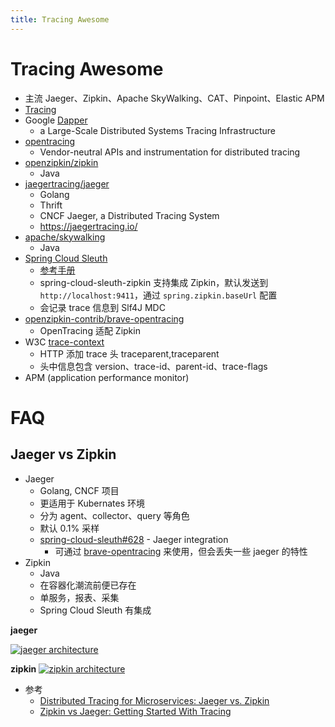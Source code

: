 ```yaml
---
title: Tracing Awesome
---
```


# Tracing Awesome

- 主流 Jaeger、Zipkin、Apache SkyWalking、CAT、Pinpoint、Elastic APM
- [Tracing](<https://en.wikipedia.org/wiki/Tracing_(software)>)
- Google [Dapper](https://research.google.com/pubs/pub36356.html)
  - a Large-Scale Distributed Systems Tracing Infrastructure
- [opentracing](http://opentracing.io/)
  - Vendor-neutral APIs and instrumentation for distributed tracing
- [openzipkin/zipkin](https://github.com/openzipkin/zipkin)
  - Java
- [jaegertracing/jaeger](https://github.com/jaegertracing/jaeger)
  - Golang
  - Thrift
  - CNCF Jaeger, a Distributed Tracing System
  - https://jaegertracing.io/
- [apache/skywalking](https://github.com/apache/incubator-skywalking)
  - Java
- [Spring Cloud Sleuth](https://spring.io/projects/spring-cloud-sleuth)
  - [参考手册](https://cloud.spring.io/spring-cloud-sleuth/reference/html/)
  - spring-cloud-sleuth-zipkin 支持集成 Zipkin，默认发送到 `http://localhost:9411`，通过 `spring.zipkin.baseUrl` 配置
  - 会记录 trace 信息到 Slf4J MDC
- [openzipkin-contrib/brave-opentracing](https://github.com/openzipkin-contrib/brave-opentracing)
  - OpenTracing 适配 Zipkin
- W3C [trace-context](https://github.com/w3c/trace-context)
  - HTTP 添加 trace 头 traceparent,traceparent
  - 头中信息包含 version、trace-id、parent-id、trace-flags
- APM (application performance monitor)

# FAQ

## Jaeger vs Zipkin

- Jaeger
  - Golang, CNCF 项目
  - 更适用于 Kubernates 环境
  - 分为 agent、collector、query 等角色
  - 默认 0.1% 采样
  - [spring-cloud-sleuth#628](https://github.com/spring-cloud/spring-cloud-sleuth/issues/628) - Jaeger integration
    - 可通过 [brave-opentracing](https://github.com/openzipkin-contrib/brave-opentracing) 来使用，但会丢失一些 jaeger 的特性
- Zipkin
  - Java
  - 在容器化潮流前便已存在
  - 单服务，报表、采集
  - Spring Cloud Sleuth 有集成

**jaeger**

[![jaeger architecture](https://www.jaegertracing.io/img/architecture-v1.png)](https://www.jaegertracing.io/docs/1.12/architecture/)

**zipkin**
[![zipkin architecture](https://zipkin.io/public/img/architecture-1.png)](https://zipkin.io/pages/architecture.html)

- 参考
  - [Distributed Tracing for Microservices: Jaeger vs. Zipkin](https://www.bizety.com/2019/01/14/distributed-tracing-for-microservices-jaeger-vs-zipkin/)
  - [Zipkin vs Jaeger: Getting Started With Tracing](https://logz.io/blog/zipkin-vs-jaeger/)
